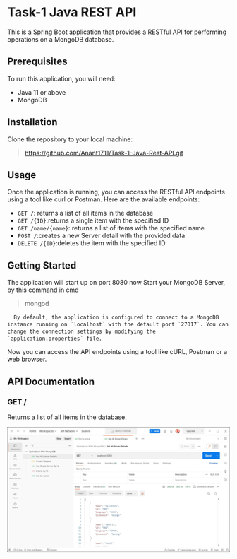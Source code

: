 ﻿# Task-1 Java REST API
This is a Spring Boot application that provides a RESTful API for performing operations on a MongoDB database.

## Prerequisites
To run this application, you will need:
- Java 11 or above
- MongoDB

## Installation
Clone the repository to your local machine:
> https://github.com/Anant1711/Task-1-Java-Rest-API.git

## Usage
Once the application is running, you can access the RESTful API endpoints using a tool like curl or Postman. Here are the available endpoints:

- `GET /`:  returns a list of all items in the database
- `GET /{ID}`:returns a single item with the specified ID
- `GET /name/{name}`: returns a list of items with the specified name
- `POST /`:creates a new Server detail with the provided data
- `DELETE /{ID}`:deletes the item with the specified ID

## Getting Started
The application will start up on port 8080 now 
Start your MongoDB Server, by this command in cmd
   > mongod

      By default, the application is configured to connect to a MongoDB instance running on `localhost` with the default port `27017`. You can change the connection settings by modifying the `application.properties` file.

Now you can access the API endpoints using a tool like cURL, Postman or a web browser.
## API Documentation
### GET /
Returns a list of all items in the database.

<img src="/ScreenShots/get.jpg" alt="GET"/>

